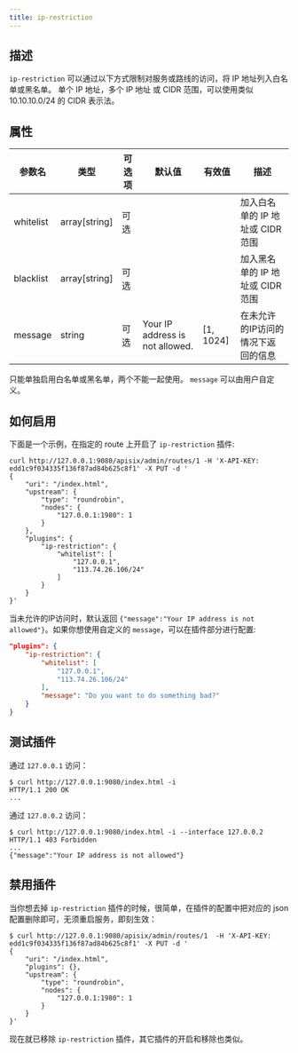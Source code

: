```yaml
---
title: ip-restriction
---
```


<!--
#
# Licensed to the Apache Software Foundation (ASF) under one or more
# contributor license agreements.  See the NOTICE file distributed with
# this work for additional information regarding copyright ownership.
# The ASF licenses this file to You under the Apache License, Version 2.0
# (the "License"); you may not use this file except in compliance with
# the License.  You may obtain a copy of the License at
#
#     http://www.apache.org/licenses/LICENSE-2.0
#
# Unless required by applicable law or agreed to in writing, software
# distributed under the License is distributed on an "AS IS" BASIS,
# WITHOUT WARRANTIES OR CONDITIONS OF ANY KIND, either express or implied.
# See the License for the specific language governing permissions and
# limitations under the License.
#
-->

## 描述

`ip-restriction` 可以通过以下方式限制对服务或路线的访问，将 IP 地址列入白名单或黑名单。 单个 IP 地址，多个 IP 地址 或 CIDR 范围，可以使用类似 10.10.10.0/24 的 CIDR 表示法。

## 属性

| 参数名    | 类型          | 可选项 | 默认值 | 有效值 | 描述                             |
| --------- | ------------- | ------ | ------ | ------ | -------------------------------- |
| whitelist | array[string] | 可选   |        |        | 加入白名单的 IP 地址或 CIDR 范围 |
| blacklist | array[string] | 可选   |        |        | 加入黑名单的 IP 地址或 CIDR 范围 |
| message | string | 可选   | Your IP address is not allowed. | [1, 1024] | 在未允许的IP访问的情况下返回的信息 |

只能单独启用白名单或黑名单，两个不能一起使用。
`message` 可以由用户自定义。

## 如何启用

下面是一个示例，在指定的 route 上开启了 `ip-restriction` 插件:

```shell
curl http://127.0.0.1:9080/apisix/admin/routes/1 -H 'X-API-KEY: edd1c9f034335f136f87ad84b625c8f1' -X PUT -d '
{
    "uri": "/index.html",
    "upstream": {
        "type": "roundrobin",
        "nodes": {
            "127.0.0.1:1980": 1
        }
    },
    "plugins": {
        "ip-restriction": {
            "whitelist": [
                "127.0.0.1",
                "113.74.26.106/24"
            ]
        }
    }
}'
```

当未允许的IP访问时，默认返回 `{"message":"Your IP address is not allowed"}`。如果你想使用自定义的 `message`，可以在插件部分进行配置:

```json
"plugins": {
    "ip-restriction": {
        "whitelist": [
            "127.0.0.1",
            "113.74.26.106/24"
        ],
        "message": "Do you want to do something bad?"
    }
}
```

## 测试插件

通过 `127.0.0.1` 访问：

```shell
$ curl http://127.0.0.1:9080/index.html -i
HTTP/1.1 200 OK
...
```

通过 `127.0.0.2` 访问：

```shell
$ curl http://127.0.0.1:9080/index.html -i --interface 127.0.0.2
HTTP/1.1 403 Forbidden
...
{"message":"Your IP address is not allowed"}
```

## 禁用插件

当你想去掉 `ip-restriction` 插件的时候，很简单，在插件的配置中把对应的 json 配置删除即可，无须重启服务，即刻生效：

```shell
$ curl http://127.0.0.1:9080/apisix/admin/routes/1  -H 'X-API-KEY: edd1c9f034335f136f87ad84b625c8f1' -X PUT -d '
{
    "uri": "/index.html",
    "plugins": {},
    "upstream": {
        "type": "roundrobin",
        "nodes": {
            "127.0.0.1:1980": 1
        }
    }
}'
```

现在就已移除 `ip-restriction` 插件，其它插件的开启和移除也类似。

